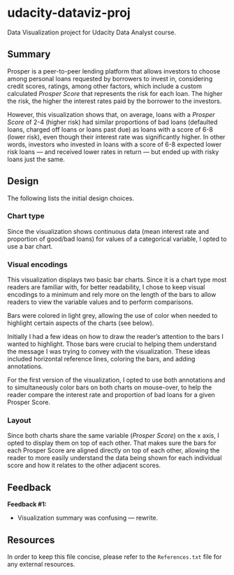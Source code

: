 # udacity-dataviz-proj
Data Visualization project for Udacity Data Analyst course.

## Summary

Prosper is a peer-to-peer lending platform that allows investors to choose among personal loans requested by borrowers to invest in, considering credit scores, ratings, among other factors, which include a custom calculated *Prosper Score* that represents the risk for each loan. The higher the risk, the higher the interest rates paid by the borrower to the investors.

However, this visualization shows that, on average, loans with a *Prosper Score* of 2-4 (higher risk) had similar proportions of bad loans (defaulted loans, charged off loans or loans past due) as loans with a score of 6-8 (lower risk), even though their interest rate was significantly higher. In other words, investors who invested in loans with a score of 6-8 expected lower risk loans — and received lower rates in return — but ended up with risky loans just the same.

## Design

The following lists the initial design choices.

### Chart type

Since the visualization shows continuous data (mean interest rate and proportion of good/bad loans) for values of a categorical variable, I opted to use a bar chart.

### Visual encodings

This visualization displays two basic bar charts. Since it is a chart type most readers are familiar with, for better readability, I chose to keep visual encodings to a minimum and rely more on the length of the bars to allow readers to view the variable values and to perform comparisons.

Bars were colored in light grey, allowing the use of color  when needed to highlight certain aspects of the charts (see below).

Initially I had a few ideas on how to draw the reader’s attention to the bars I wanted to highlight. Those bars were crucial to helping them understand the message I was trying to convey with the visualization. These ideas included horizontal reference lines, coloring the bars, and adding annotations.  

For the first version of the visualization, I opted to use both annotations and to simultaneously color bars on both charts on mouse-over, to help the reader compare the interest rate and proportion of bad loans for a given Prosper Score.

### Layout

Since both charts share the same variable (*Prosper Score*) on the x axis, I opted to display them on top of each other. That makes sure the bars for each Prosper Score are aligned directly on top of each other, allowing the reader to more easily understand the data being shown for each individual score and how it relates to the other adjacent scores.

## Feedback

**Feedback #1:**

- Visualization summary was confusing — rewrite.

## Resources

In order to keep this file concise, please refer to the `References.txt` file for any external resources.